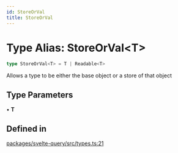 ```yaml
---
id: StoreOrVal
title: StoreOrVal
---
```


# Type Alias: StoreOrVal\<T\>

```ts
type StoreOrVal<T> = T | Readable<T>
```

Allows a type to be either the base object or a store of that object

## Type Parameters

• **T**

## Defined in

[packages/svelte-query/src/types.ts:21](https://github.com/TanStack/query/blob/main/packages/svelte-query/src/types.ts#L21)
